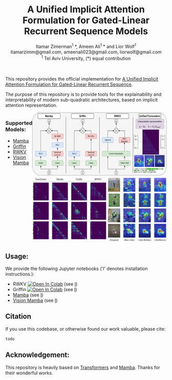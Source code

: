 <div align="center">
<h1> A Unified Implicit Attention Formulation for Gated-Linear Recurrent Sequence Models </h1>
Itamar Zimerman<sup>1</sup> *, Ameen Ali<sup>1</sup> * and Lior Wolf<sup>1</sup>
<br>
itamarzimm@gmail.com, ameenali023@gmail.com, liorwolf@gmail.com 
<br>
<sup>1</sup>  Tel Aviv University,  
(*) equal contribution
</div>

<br>
<br>

This repository provides the official implementation for [A Unified Implicit Attention Formulation for Gated-Linear Recurrent Sequence](TODO). 

The purpose of this repository is to provide tools for the explainability and interpretability of modern sub-quadratic architectures, based on implicit attention representation.

<div style="display: flex; justify-content: space-around; align-items: flex-start;">
    <!-- Section for supported models -->
    <div>
        <h3> Supported Models:</h3>
        <ul class="no-bullets">
            <li><a href="https://arxiv.org/abs/2312.00752">Mamba</a></li>
            <li><a href="https://arxiv.org/abs/2402.19427">Griffin</a></li>
            <li><a href="https://arxiv.org/abs/2305.13048">RWKV</a></li>
            <li><a href="https://arxiv.org/abs/2401.09417">Vision Mamba</a></li>
        </ul>
    </div>
    <center>
    <div>
        <img src="assets/MainFig.jpg" alt="Left Image" width="500" height="200">
        <img src="assets/AttnMatandXAI.jpg" alt="Left Image" width="500" height="200">
    </div>
    </center>
</div>


## Usage:
We provide the following Jupyter notebooks ('I' denotes installation instructions.):
- RWKV
[![Open In Colab](https://colab.research.google.com/assets/colab-badge.svg)](todo) (see [I](RWKV&GriffinInstall.md)) 
 - Griffin 
[![Open In Colab](https://colab.research.google.com/assets/colab-badge.svg)](todo) (see [I](RWKV&GriffinInstall.md)) 
 - [Mamba](todo) (see [I](MambaNLPInstall.md))
 - [Vision Mamba](todo) (see [I](MambaVisionInstall.md))

## Citation
If you use this codebase, or otherwise found our work valuable, please cite:
```latex
todo
```

## Acknowledgement:
This repository is heavily based on [Transformers](https://github.com/huggingface/transformers) and [Mamba](https://github.com/state-spaces/mamba). Thanks for their wonderful works.
